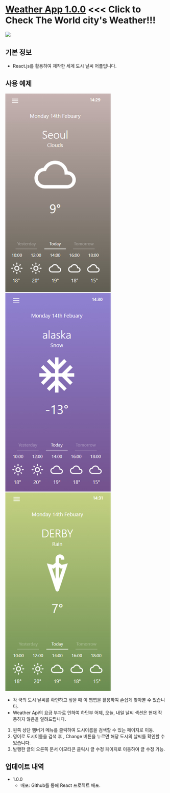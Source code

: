 # <a href="https://Gyu-Yeon.github.io">Weather App 1.0.0</a>  <<< Click to Check The World city's Weather!!!


<img src="https://img.shields.io/badge/React-20232A?style=for-the-badge&logo=react&logoColor=61DAFB"></a>
  
## 기본 정보 
- React.js를 활용하여 제작한 세계 도시 날씨 어플입니다.

## 사용 예제

<img src="1.jpg" width="330px" height="620px">   <img src="2.jpg" width="330px" height="620px">  <img src="3.jpg" width="330px" height="620px">
- 각 국의 도시 날씨를 확인하고 싶을 때 이 웹앱을 활용하여 손쉽게 찾아볼 수 있습니다.
-  Weather Api의 요금 부과로 인하여 하단부 어제, 오늘, 내일 날씨 섹션은 현재 작동하지 않음을 알려드립니다.



 
 1. 왼쪽 상단 햄버거 메뉴를 클릭하여 도시이름을 검색할 수 있는 페이지로 이동.
 2. 영어로 도시이름을 검색 후 , Change 버튼을 누르면 해당 도시의 날씨를 확인할 수 있습니다.
 3.  발행한 글의 오른쪽 문서 이모티콘 클릭시 글 수정 페이지로 이동하여 글 수정 가능.



## 업데이트 내역

* 1.0.0
    * 배포: Github를 통해 React 프로젝트 배포.
